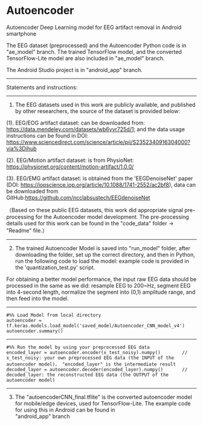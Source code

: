 # Autoencoder
Autoencoder Deep Learning model for EEG artifact removal in Android smartphone

The EEG dataset (preprocessed) and the Autoencoder Python code is in "ae_model" branch.
The trained TensorFlow model, and the converted TensorFlow-Lite model are also included in "ae_model" branch.

The Android Studio project is in "android_app" branch.

****
Statements and instructions:
****
1. The EEG datasets used in this work are publicly available, and published by other researchers, the source of the dataset is provided below:

(1). EEG/EOG artifact dataset: can be downloaded from: https://data.mendeley.com/datasets/wb6yvr725d/1; and the data usage instructions can be found in DOI:   https://www.sciencedirect.com/science/article/pii/S2352340916304000?via%3Dihub
  
(2). EEG/Motion artifact dataset: is from PhysioNet: https://physionet.org/content/motion-artifact/1.0.0/
   
(3). EEG/EMG artifact dataset: is obtained from the 'EEGDenoiseNet' paper (DOI: https://iopscience.iop.org/article/10.1088/1741-2552/ac2bf8), data can be downloaded from GitHub:https://github.com/ncclabsustech/EEGdenoiseNet

（Based on these public EEG datasets, this work did appropriate signal pre-processing for the Autoencoder model development. The pre-processing details used for this work can be found in the "code_data" folder -> "Readme" file.）
   
****
2. The trained Autoencoder Model is saved into "run_model" folder, after downloading the folder, set up the correct directory, and then in Python, run the following code to load the model: example code is provided in the 'quantization_test.py' script.
  
For obtaining a better model performance, the input raw EEG data should be processed in the same as we did: resample EEG to 200~Hz, segment EEG into 4-second length, normalize the segment into (0,1) amplitude range, and then feed into the model. 
****
    #%% Load Model from local directory
    autoencoder = tf.keras.models.load_model('saved_model/Autoencoder_CNN_model_v4')
    autoencoder.summary()
****
    #%% Run the model by using your preprocessed EEG data
    encoded_layer = autoencoder.encoder(x_test_noisy).numpy()        // x_test_noisy: your own preprocessed EEG data (the INPUT of the autoencoder model)， "encoded_layer" is the intermediate result
    decoded_layer = autoencoder.decoder(encoded_layer).numpy()       // decoded_layer: the reconstructed EEG data (the OUTPUT of the autoencoder model)

****
3. The "autoencoderCNN_final.tflite" is the converted autoencoder model for mobile/edge devices, used for TensorFlow-Lite. The example code for using this in Android can be found in  
   "android_app" branch

   
